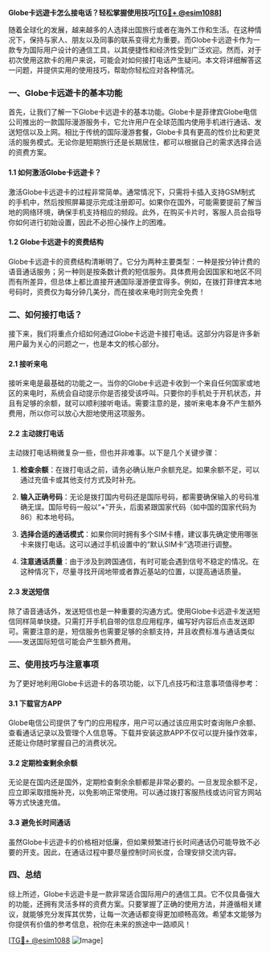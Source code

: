 **Globe卡远遊卡怎么接电话？轻松掌握使用技巧[[TG💪+ @esim1088](https://t.me/s/esim1088)]**

随着全球化的发展，越来越多的人选择出国旅行或者在海外工作和生活。在这种情况下，保持与家人、朋友以及同事的联系变得尤为重要。而Globe卡远遊卡作为一款专为国际用户设计的通信工具，以其便捷性和经济性受到广泛欢迎。然而，对于初次使用这款卡的用户来说，可能会对如何接打电话产生疑问。本文将详细解答这一问题，并提供实用的使用技巧，帮助你轻松应对各种情况。

### 一、Globe卡远遊卡的基本功能

首先，让我们了解一下Globe卡远遊卡的基本功能。Globe卡是菲律宾Globe电信公司推出的一款国际漫游服务卡，它允许用户在全球范围内使用手机进行通话、发送短信以及上网。相比于传统的国际漫游套餐，Globe卡具有更高的性价比和更灵活的服务模式。无论你是短期旅行还是长期居住，都可以根据自己的需求选择合适的资费方案。

#### 1.1 如何激活Globe卡远遊卡？

激活Globe卡远遊卡的过程非常简单。通常情况下，只需将卡插入支持GSM制式的手机中，然后按照屏幕提示完成注册即可。如果你在国外，可能需要提前了解当地的网络环境，确保手机支持相应的频段。此外，在购买卡片时，客服人员会指导你如何进行初始设置，因此不必担心操作上的困难。

#### 1.2 Globe卡远遊卡的资费结构

Globe卡远遊卡的资费结构清晰明了。它分为两种主要类型：一种是按分钟计费的语音通话服务；另一种则是按条数计费的短信服务。具体费用会因国家和地区不同而有所差异，但总体上都比直接开通国际漫游便宜得多。例如，在拨打菲律宾本地号码时，资费仅为每分钟几美分，而在接收来电时则完全免费！

### 二、如何接打电话？

接下来，我们将重点介绍如何通过Globe卡远遊卡接打电话。这部分内容是许多新用户最为关心的问题之一，也是本文的核心部分。

#### 2.1 接听来电

接听来电是最基础的功能之一。当你的Globe卡远遊卡收到一个来自任何国家或地区的来电时，系统会自动提示你是否接受该呼叫。只要你的手机处于开机状态，并且有足够的余额，就可以顺利接听电话。需要注意的是，接听来电本身不产生额外费用，所以你可以放心大胆地使用这项服务。

#### 2.2 主动拨打电话

主动拨打电话稍微复杂一些，但也并非难事。以下是几个关键步骤：

1. **检查余额**：在拨打电话之前，请务必确认账户余额充足。如果余额不足，可以通过充值卡或其他支付方式及时补充。
   
2. **输入正确号码**：无论是拨打国内号码还是国际号码，都需要确保输入的号码准确无误。国际号码一般以“+”开头，后面紧跟国家代码（如中国的国家代码为86）和本地号码。

3. **选择合适的通话模式**：如果你同时拥有多个SIM卡槽，建议事先确定使用哪张卡来拨打电话。这可以通过手机设置中的“默认SIM卡”选项进行调整。

4. **注意通话质量**：由于涉及到跨国通信，有时可能会遇到信号不稳定的情况。在这种情况下，尽量寻找开阔地带或者靠近基站的位置，以提高通话质量。

#### 2.3 发送短信

除了语音通话外，发送短信也是一种重要的沟通方式。使用Globe卡远遊卡发送短信同样简单快捷。只需打开手机自带的信息应用程序，编写好内容后点击发送即可。需要注意的是，短信服务也需要足够的余额支持，并且收费标准与通话类似——发送国际短信可能会产生额外费用。

### 三、使用技巧与注意事项

为了更好地利用Globe卡远遊卡的各项功能，以下几点技巧和注意事项值得参考：

#### 3.1 下载官方APP

Globe电信公司提供了专门的应用程序，用户可以通过该应用实时查询账户余额、查看通话记录以及管理个人信息等。下载并安装这款APP不仅可以提升操作效率，还能让你随时掌握自己的消费状况。

#### 3.2 定期检查剩余余额

无论是在国内还是国外，定期检查剩余余额都是非常必要的。一旦发现余额不足，应立即采取措施补充，以免影响正常使用。可以通过拨打客服热线或访问官方网站等方式快速充值。

#### 3.3 避免长时间通话

虽然Globe卡远遊卡的价格相对低廉，但如果频繁进行长时间通话仍可能导致不必要的开支。因此，在通话过程中要尽量控制时间长度，合理安排交流内容。

### 四、总结

综上所述，Globe卡远遊卡是一款非常适合国际用户的通信工具。它不仅具备强大的功能，还拥有灵活多样的资费方案。只要掌握了正确的使用方法，并遵循相关建议，就能够充分发挥其优势，让每一次通话都变得更加顺畅高效。希望本文能够为你提供有价值的参考信息，祝你在未来的旅途中一路顺风！

[[TG💪+ @esim1088](https://t.me/s/esim1088) ![Image](https://i.postimg.cc/4NQfJmqS/Snipaste-2025-05-13-00-14-12.png)]